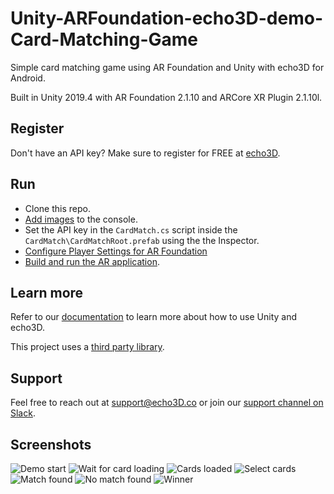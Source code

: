 # Unity-ARFoundation-echo3D-demo-Card-Matching-Game
Simple card matching game using AR Foundation and Unity with echo3D for Android.

Built in Unity 2019.4 with AR Foundation 2.1.10 and ARCore XR Plugin 2.1.10l.

## Register
Don't have an API key? Make sure to register for FREE at [echo3D](https://console.echo3D.co/#/auth/register).

## Run
* Clone this repo.
* [Add images](https://docs.echo3D.co/quickstart/add-a-3d-model) to the console.
* Set the API key in the `CardMatch.cs` script inside the `CardMatch\CardMatchRoot.prefab` using the the Inspector.
* [Configure Player Settings for AR Foundation](https://developers.google.com/ar/develop/unity-arf/getting-started-ar-foundation#configure_player_settings)
* [Build and run the AR application](https://docs.echo3d.co/unity/adding-ar-capabilities#4.-build-and-run-the-ar-application).

## Learn more
Refer to our [documentation](https://docs.echo3D.co/unity/) to learn more about how to use Unity and echo3D.

This project uses a [third party library](https://pub.dev/packages/flutter_unity#-readme-tab-).

## Support
Feel free to reach out at [support@echo3D.co](mailto:support@echo3D.co) or join our [support channel on Slack](https://go.echo3D.co/join).

## Screenshots
![Demo start](/Assets/Images/1-Start.png)
![Wait for card loading](/Assets/Images/2-WaitForLoad.png)
![Cards loaded](/Assets/Images/3-Loaded.png)
![Select cards](/Assets/Images/4-SelectCards.png)
![Match found](/Assets/Images/5-MatchFound.png)
![No match found](/Assets/Images/6-NoMatch.png)
![Winner](/Assets/Images/7-Winner.png)
